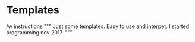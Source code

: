 # Templates
/w instructions
"""
Just some templates. Easy to use and interpet. I started programming nov 2017. 
"""
